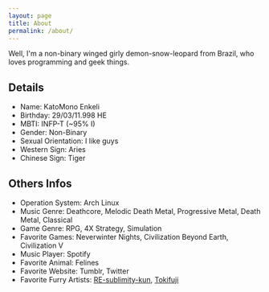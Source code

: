 ```yaml
---
layout: page
title: About
permalink: /about/
---
```


Well, I'm a non-binary winged girly demon-snow-leopard from Brazil, who loves
programming and geek things.

## Details

- Name: KatoMono Enkeli
- Birthday: 29/03/11.998 HE
- MBTI: INFP-T (~95% I)
- Gender: Non-Binary
- Sexual Orientation: I like guys
- Western Sign: Aries
- Chinese Sign: Tiger

## Others Infos

- Operation System: Arch Linux
- Music Genre: Deathcore, Melodic Death Metal, Progressive Metal, Death Metal, Classical
- Game Genre: RPG, 4X Strategy, Simulation
- Favorite Games: Neverwinter Nights, Civilization Beyond Earth, Civilization V
- Music Player: Spotify
- Favorite Animal: Felines
- Favorite Website: Tumblr, Twitter
- Favorite Furry Artists: [RE-sublimity-kun][1], [Tokifuji][2]


<!-- links -->
[1]: <https://www.furaffinity.net/user/re-sublimity-kun>
[2]: <https://www.furaffinity.net/user/tokifuji/>
